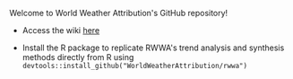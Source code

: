 Welcome to World Weather Attribution's GitHub repository!

- Access the wiki [here](https://github.com/WorldWeatherAttribution/wwa-wiki/wiki)
  
- Install the R package to replicate RWWA's trend analysis and synthesis methods directly from R using `devtools::install_github("WorldWeatherAttribution/rwwa")`

